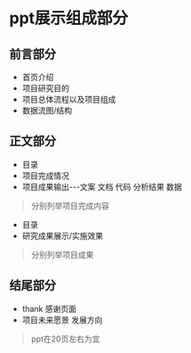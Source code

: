 # ppt展示组成部分

## 前言部分

- 首页介绍
- 项目研究目的
- 项目总体流程以及项目组成
- 数据流图/结构

## 正文部分

- 目录
- 项目完成情况
- 项目成果输出---文案 文档 代码 分析结果 数据

> 分别列举项目完成内容

- 目录
- 研究成果展示/实施效果

> 分别列举项目成果

## 结尾部分

- thank 感谢页面
- 项目未来愿景 发展方向



> ppt在20页左右为宜